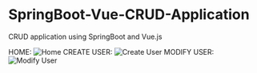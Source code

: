 # SpringBoot-Vue-CRUD-Application
CRUD application using SpringBoot and Vue.js

HOME:
![Home](https://imgur.com/hPanvTS)
CREATE USER:
![Create User](https://imgur.com/rW1CyJv)
MODIFY USER:
![Modify User](https://imgur.com/GFOFGsN)
